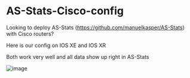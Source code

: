 # AS-Stats-Cisco-config

Looking to deploy AS-Stats (https://github.com/manuelkasper/AS-Stats) with Cisco routers?

Here is our config on IOS XE and IOS XR

Both work very well and all data show up right in AS-Stats

![image](https://user-images.githubusercontent.com/64321661/150702173-67dbc191-b81a-460d-aa1f-60864cc687bd.png)

